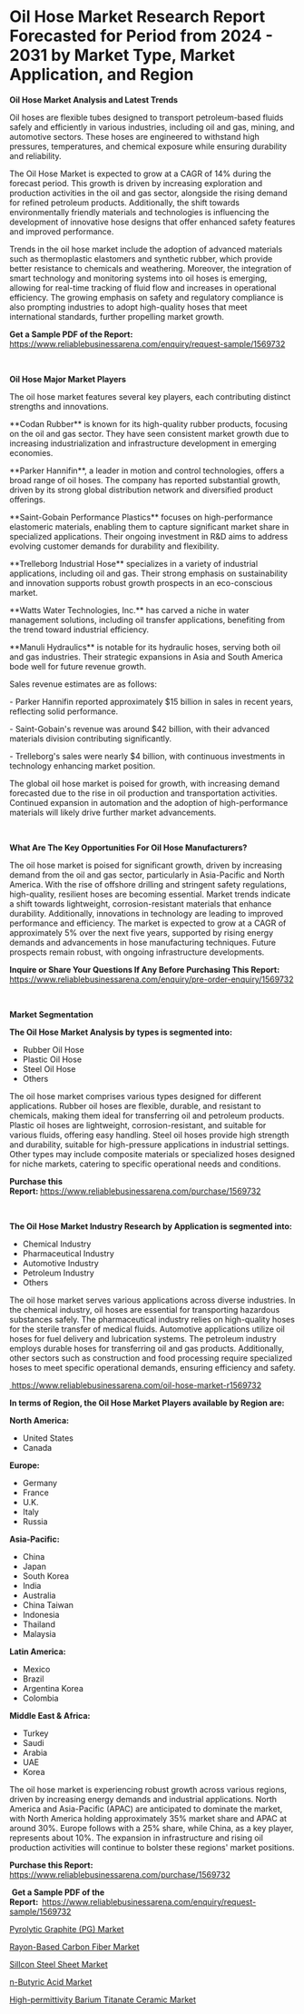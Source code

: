 <p><h1>Oil Hose Market Research Report Forecasted for Period from 2024 -  2031 by Market Type, Market Application, and Region</h1></p><p><strong>Oil Hose Market Analysis and Latest Trends</strong></p>
<p><p>Oil hoses are flexible tubes designed to transport petroleum-based fluids safely and efficiently in various industries, including oil and gas, mining, and automotive sectors. These hoses are engineered to withstand high pressures, temperatures, and chemical exposure while ensuring durability and reliability.</p><p>The Oil Hose Market is expected to grow at a CAGR of 14% during the forecast period. This growth is driven by increasing exploration and production activities in the oil and gas sector, alongside the rising demand for refined petroleum products. Additionally, the shift towards environmentally friendly materials and technologies is influencing the development of innovative hose designs that offer enhanced safety features and improved performance.</p><p>Trends in the oil hose market include the adoption of advanced materials such as thermoplastic elastomers and synthetic rubber, which provide better resistance to chemicals and weathering. Moreover, the integration of smart technology and monitoring systems into oil hoses is emerging, allowing for real-time tracking of fluid flow and increases in operational efficiency. The growing emphasis on safety and regulatory compliance is also prompting industries to adopt high-quality hoses that meet international standards, further propelling market growth.</p></p>
<p><strong>Get a Sample PDF of the Report:&nbsp;</strong> <a href="https://www.reliablebusinessarena.com/enquiry/request-sample/1569732?utm_campaign=1580&utm_medium=2&utm_source=Github&utm_content=ia&utm_term=14102024&utm_id=oil-hose">https://www.reliablebusinessarena.com/enquiry/request-sample/1569732</a></p>
<p>&nbsp;</p>
<p><strong>Oil Hose Major Market Players</strong></p>
<p><p>The oil hose market features several key players, each contributing distinct strengths and innovations. </p><p>**Codan Rubber** is known for its high-quality rubber products, focusing on the oil and gas sector. They have seen consistent market growth due to increasing industrialization and infrastructure development in emerging economies.</p><p>**Parker Hannifin**, a leader in motion and control technologies, offers a broad range of oil hoses. The company has reported substantial growth, driven by its strong global distribution network and diversified product offerings. </p><p>**Saint-Gobain Performance Plastics** focuses on high-performance elastomeric materials, enabling them to capture significant market share in specialized applications. Their ongoing investment in R&D aims to address evolving customer demands for durability and flexibility.</p><p>**Trelleborg Industrial Hose** specializes in a variety of industrial applications, including oil and gas. Their strong emphasis on sustainability and innovation supports robust growth prospects in an eco-conscious market.</p><p>**Watts Water Technologies, Inc.** has carved a niche in water management solutions, including oil transfer applications, benefiting from the trend toward industrial efficiency. </p><p>**Manuli Hydraulics** is notable for its hydraulic hoses, serving both oil and gas industries. Their strategic expansions in Asia and South America bode well for future revenue growth.</p><p>Sales revenue estimates are as follows: </p><p>- Parker Hannifin reported approximately $15 billion in sales in recent years, reflecting solid performance. </p><p>- Saint-Gobain's revenue was around $42 billion, with their advanced materials division contributing significantly. </p><p>- Trelleborg's sales were nearly $4 billion, with continuous investments in technology enhancing market position.</p><p>The global oil hose market is poised for growth, with increasing demand forecasted due to the rise in oil production and transportation activities. Continued expansion in automation and the adoption of high-performance materials will likely drive further market advancements.</p></p>
<p>&nbsp;</p>
<p><strong>What Are The Key Opportunities For Oil Hose Manufacturers?</strong></p>
<p><p>The oil hose market is poised for significant growth, driven by increasing demand from the oil and gas sector, particularly in Asia-Pacific and North America. With the rise of offshore drilling and stringent safety regulations, high-quality, resilient hoses are becoming essential. Market trends indicate a shift towards lightweight, corrosion-resistant materials that enhance durability. Additionally, innovations in technology are leading to improved performance and efficiency. The market is expected to grow at a CAGR of approximately 5% over the next five years, supported by rising energy demands and advancements in hose manufacturing techniques. Future prospects remain robust, with ongoing infrastructure developments.</p></p>
<p><strong>Inquire or Share Your Questions If Any Before Purchasing This Report:</strong> <a href="https://www.reliablebusinessarena.com/enquiry/pre-order-enquiry/1569732?utm_campaign=1580&utm_medium=2&utm_source=Github&utm_content=ia&utm_term=14102024&utm_id=oil-hose">https://www.reliablebusinessarena.com/enquiry/pre-order-enquiry/1569732</a></p>
<p>&nbsp;</p>
<p><strong>Market Segmentation</strong></p>
<p><strong>The Oil Hose Market Analysis by types is segmented into:</strong></p>
<p><ul><li>Rubber Oil Hose</li><li>Plastic Oil Hose</li><li>Steel Oil Hose</li><li>Others</li></ul></p>
<p><p>The oil hose market comprises various types designed for different applications. Rubber oil hoses are flexible, durable, and resistant to chemicals, making them ideal for transferring oil and petroleum products. Plastic oil hoses are lightweight, corrosion-resistant, and suitable for various fluids, offering easy handling. Steel oil hoses provide high strength and durability, suitable for high-pressure applications in industrial settings. Other types may include composite materials or specialized hoses designed for niche markets, catering to specific operational needs and conditions.</p></p>
<p><strong>Purchase this Report:&nbsp;</strong><a href="https://www.reliablebusinessarena.com/purchase/1569732?utm_campaign=1580&utm_medium=2&utm_source=Github&utm_content=ia&utm_term=14102024&utm_id=oil-hose">https://www.reliablebusinessarena.com/purchase/1569732</a></p>
<p>&nbsp;</p>
<p><strong>The Oil Hose Market Industry Research by Application is segmented into:</strong></p>
<p><ul><li>Chemical Industry</li><li>Pharmaceutical Industry</li><li>Automotive Industry</li><li>Petroleum Industry</li><li>Others</li></ul></p>
<p><p>The oil hose market serves various applications across diverse industries. In the chemical industry, oil hoses are essential for transporting hazardous substances safely. The pharmaceutical industry relies on high-quality hoses for the sterile transfer of medical fluids. Automotive applications utilize oil hoses for fuel delivery and lubrication systems. The petroleum industry employs durable hoses for transferring oil and gas products. Additionally, other sectors such as construction and food processing require specialized hoses to meet specific operational demands, ensuring efficiency and safety.</p></p>
<p><a href="https://www.reliablebusinessarena.com/oil-hose-market-r1569732?utm_campaign=1580&utm_medium=2&utm_source=Github&utm_content=ia&utm_term=14102024&utm_id=oil-hose">&nbsp;https://www.reliablebusinessarena.com/oil-hose-market-r1569732</a></p>
<p><strong>In terms of Region, the Oil Hose Market Players available by Region are:</strong></p>
<p>
    <p> <strong> North America: </strong>
        <ul>
            <li>United States</li>
            <li>Canada</li>
        </ul>
        </p> 
    <p> <strong> Europe: </strong>
        <ul>
            <li>Germany</li>
            <li>France</li>
            <li>U.K.</li>
            <li>Italy</li>
            <li>Russia</li>
        </ul>
        </p> 
    <p> <strong> Asia-Pacific: </strong>
        <ul>
            <li>China</li>
            <li>Japan</li>
            <li>South Korea</li>
            <li>India</li>
            <li>Australia</li>
            <li>China Taiwan</li>
            <li>Indonesia</li>
            <li>Thailand</li>
            <li>Malaysia</li>
        </ul>
        </p> 
    <p> <strong> Latin America: </strong>
        <ul>
            <li>Mexico</li>
            <li>Brazil</li>
            <li>Argentina Korea</li>
            <li>Colombia</li>
        </ul>
        </p> 
    <p> <strong> Middle East & Africa: </strong>
        <ul>
            <li>Turkey</li>
            <li>Saudi</li>
            <li>Arabia</li>
            <li>UAE</li>
            <li>Korea</li>
        </ul>
    </p>
    </p>
<p><p>The oil hose market is experiencing robust growth across various regions, driven by increasing energy demands and industrial applications. North America and Asia-Pacific (APAC) are anticipated to dominate the market, with North America holding approximately 35% market share and APAC at around 30%. Europe follows with a 25% share, while China, as a key player, represents about 10%. The expansion in infrastructure and rising oil production activities will continue to bolster these regions' market positions.</p></p>
<p><strong>Purchase this Report: </strong><a href="https://www.reliablebusinessarena.com/purchase/1569732?utm_campaign=1580&utm_medium=2&utm_source=Github&utm_content=ia&utm_term=14102024&utm_id=oil-hose">https://www.reliablebusinessarena.com/purchase/1569732</a></p>
<p>&nbsp;<strong>Get a Sample PDF of the Report:&nbsp;&nbsp;</strong><a href="https://www.reliablebusinessarena.com/enquiry/request-sample/1569732?utm_campaign=1580&utm_medium=2&utm_source=Github&utm_content=ia&utm_term=14102024&utm_id=oil-hose">https://www.reliablebusinessarena.com/enquiry/request-sample/1569732</a></p>
<p><strong></strong></p>
<p><p><a href="https://www.linkedin.com/pulse/driving-forces-global-pyrolytic-graphite-pg-market-trends-sltee?trk=public_post_embed_feed-article-content&utm_campaign=1580&utm_medium=2&utm_source=Github&utm_content=ia&utm_term=14102024&utm_id=oil-hose">Pyrolytic Graphite (PG) Market</a></p><p><a href="https://www.linkedin.com/pulse/rayon-based-carbon-fiber-ecosystem-mapping-innovation-value-lsixe?trk=public_post_embed_feed-article-content&utm_campaign=1580&utm_medium=2&utm_source=Github&utm_content=ia&utm_term=14102024&utm_id=oil-hose">Rayon-Based Carbon Fiber Market</a></p><p><a href="https://www.linkedin.com/pulse/exploring-sillcon-steel-sheet-market-dynamics-global-trends-jn5xe?trk=public_post_embed_feed-article-content&utm_campaign=1580&utm_medium=2&utm_source=Github&utm_content=ia&utm_term=14102024&utm_id=oil-hose">Sillcon Steel Sheet Market</a></p><p><a href="https://www.linkedin.com/pulse/pioneering-growth-analyzing-global-n-butyric-acid-market-dynamics-qx9kc?trk=public_post_embed_feed-article-content&utm_campaign=1580&utm_medium=2&utm_source=Github&utm_content=ia&utm_term=14102024&utm_id=oil-hose">n-Butyric Acid Market</a></p><p><a href="https://www.linkedin.com/pulse/high-permittivity-barium-titanate-ceramic-market-global-insights-ftgqe?trk=public_post_embed_feed-article-content&utm_campaign=1580&utm_medium=2&utm_source=Github&utm_content=ia&utm_term=14102024&utm_id=oil-hose">High-permittivity Barium Titanate Ceramic Market</a></p></p>